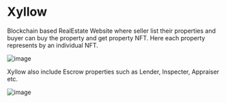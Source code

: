 # Xyllow

Blockchain based RealEstate Website where seller list their properties and buyer can buy the property and get property NFT. Here each property represents by an individual NFT.

![image](https://github.com/anurags10/Xyllow/assets/54910091/934fb163-5f2d-4fab-a64c-556bee86a7be)

Xyllow also include Escrow properties such as Lender, Inspecter, Appraiser etc.

![image](https://github.com/anurags10/Xyllow/assets/54910091/367a1f6f-255f-4456-98f9-139d723cd9f5)






